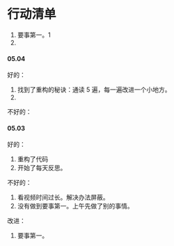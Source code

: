 
# 行动清单  

1. 要事第一。1  
2. 



#### 05.04  

好的：   
1. 找到了重构的秘诀：通读 5 遍，每一遍改进一个小地方。
2. 

不好的：   



#### 05.03  

好的：
1. 重构了代码
2. 开始了每天反思。  

不好的：  
1. 看视频时间过长。解决办法屏蔽。  
2. 没有做到要事第一。上午先做了别的事情。   

改进：  
1. 要事第一。   
